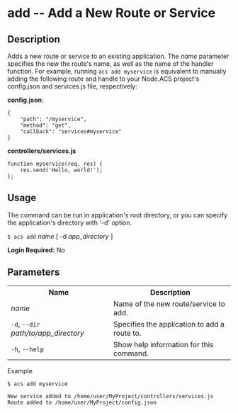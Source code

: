 
# add -- Add a New Route or Service

## Description

Adds a new route or service to an existing application. The _name_ parameter specifies the new the 
route's name, as well as the name of the handler function. For example, running `acs add myservice` 
is equivalent to manually adding the following route and handle to your Node.ACS project's config.json and services.js file, respectively:

**config.json**:

    {
        "path": "/myservice", 
        "method": "get", 
        "callback": "services#myservice"
    }


**controllers/services.js**

    function myservice(req, res) {
        res.send('Hello, world!');
    };
    
## Usage

The command can be run in application's root directory, or you can specify the
application's directory with '-d' option. 

`$ acs add`  _name_  [ -d _app_directory_ ]

**Login Required:** No

## Parameters

<table class="doc-table">
    <tbody>
        <tr>
            <th>Name</th>
            <th>Description</th>
        </tr>
        <tr>
            <td><i>name</i></td>
            <td>Name of the new route/service to add.</td>
        </tr>
        <tr>
            <td><code>-d</code>, <code>--dir</code> <em>path/to/app_directory</em></td>
            <td>Specifies the application to add a route to.</td>
        </tr>
        <tr>
            <td><code>-h</code>, <code>--help</code></td>
            <td>Show help information for this command.</td>
        </tr>
    </tbody>
</table

## Example
    
    $ acs add myservice
    
    New service added to /home/user/MyProject/controllers/services.js
    Route added to /home/user/MyProject/config.json
    

